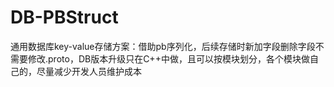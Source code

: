 # DB-PBStruct
通用数据库key-value存储方案：借助pb序列化，后续存储时新加字段删除字段不需要修改.proto，DB版本升级只在C++中做，且可以按模块划分，各个模块做自己的，尽量减少开发人员维护成本
